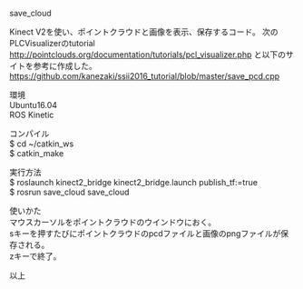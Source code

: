 save_cloud

Kinect V2を使い、ポイントクラウドと画像を表示、保存するコード。
次のPLCVisualizerのtutorial
http://pointclouds.org/documentation/tutorials/pcl_visualizer.php
と以下のサイトを参考に作成した。
https://github.com/kanezaki/ssii2016_tutorial/blob/master/save_pcd.cpp
 
環境    
Ubuntu16.04    
ROS Kinetic   

コンパイル   
$ cd ~/catkin_ws  
$ catkin_make  
 
実行方法  
$ roslaunch kinect2_bridge kinect2_bridge.launch publish_tf:=true   
$ rosrun save_cloud save_cloud 
 
使いかた   
マウスカーソルをポイントクラウドのウインドウにおく。    
sキーを押すたびにポイントクラウドのpcdファイルと画像のpngファイルが保存される。   
zキーで終了。 
 
以上